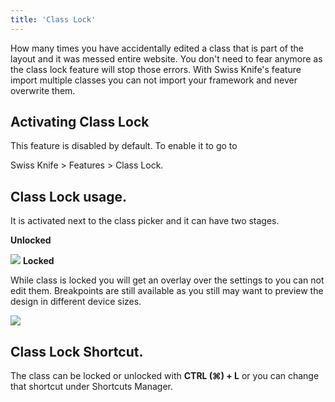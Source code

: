 ```yaml
---
title: 'Class Lock'
---
```


How many times you have accidentally edited a class that is part of the layout and it was messed entire website. You don't need to fear anymore as the class lock feature will stop those errors. With Swiss Knife's feature import multiple classes you can not import your framework and never overwrite them.

## Activating Class Lock

This feature is disabled by default. To enable it to go to

Swiss Knife &gt; Features &gt; Class Lock.

## Class Lock usage.

It is activated next to the class picker and it can have two stages.

**Unlocked**

![](../../img/class-lock/class-lock.png)
**Locked**

While class is locked you will get an overlay over the settings to you can not edit them. Breakpoints are still available as you still may want to preview the design in different device sizes.

![](../../img/class-lock/class-locked.png)
## Class Lock Shortcut.

The class can be locked or unlocked with **CTRL (⌘) + L** or you can change that shortcut under Shortcuts Manager.